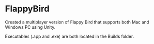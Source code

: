# FlappyBird
Created a multiplayer version of Flappy Bird that supports both Mac and Windows PC using Unity. 


Executables (.app and .exe) are both located in the Builds folder.
